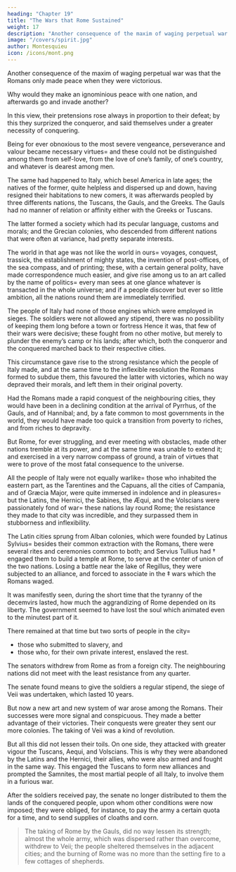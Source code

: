 ```yaml
---
heading: "Chapter 19"
title: "The Wars that Rome Sustained"
weight: 17
description: "Another consequence of the maxim of waging perpetual war was that the Romans only made peace when  they were victorious"
image: "/covers/spirit.jpg"
author: Montesquieu
icon: /icons/mont.png
---
```




Another consequence of the maxim of waging perpetual war was that the Romans only made peace when  they were victorious. 

Why would they make an ignominious peace with one nation, and afterwards go and invade another?

In this view, their pretensions rose always in proportion to their defeat; by this they surprized the conqueror, and said themselves under a greater necessity of conquering.

Being for ever obnoxious to the most severe vengeance, perseverance and valour became necessary virtues=  and these could not be distinguished among them from self-love, from the love of one’s family, of one’s country, and whatever is dearest among men.

The same had happened to Italy, which besel America in late ages; the natives of the former, quite helpless and dispersed up and down, having resigned their habitations to new comers, it was afterwards peopled by three differents nations, the Tuscans, the Gauls, and the Greeks. The Gauls had no manner of relation or affinity either with the Greeks or Tuscans.

The latter formed a society which had its pecular language, customs and morals; and the Grecian colonies, who descended from different nations that were often at variance, had pretty separate interests.

The world in that age was not like the world in ours=  voyages, conquest, trassick, the establishment of mighty states, the invention of post-offices, of the sea compass, and of printing; these, with a certain general polity, have made correspondence much easier, and give rise among us to an art called by the name of politics=  every man sees at one glance whatever is transacted in the whole universe; and if a people discover but ever so little ambition, all the nations round them are immediately terrified.

The people of Italy had none of those engines which were employed in sieges. The soldiers were not allowed any stipend, there was no possibility of keeping them long before a town or fortress Hence it was, that few of their wars were decisive; these fought from no other motive, but merely to plunder the enemy’s camp or his lands; after which, both the conqueror and the conquered marched back to their respective cities. 

This circumstance gave rise to the strong resistance which the people of Italy made, and at the same time to the inflexible resolution the Romans formed to subdue them, this favoured the latter with victories, which no way depraved their morals, and left them in their original poverty.

Had the Romans made a rapid conquest of the neighbouring cities, they would have been in a declining condition at the arrival of Pyrrhus, of the Gauls, and of Hannibal; and, by a fate common to most governments in the world, they would have made too quick a transition from poverty to riches, and from riches to depravity.

But Rome, for ever struggling, and ever meeting with obstacles, made other nations tremble at its power, and at the same time was unable to extend it; and exercised in a very narrow compass of ground, a train of virtues that were to prove of the most fatal consequence to the universe.

All the people of Italy were not equally warlike=  those who inhabited the eastern part, as the Tarentines and the Capuans, all the cities of Campania, and of Græcia Major, were quite immersed in indolence and in pleasures=  but the Latins, the Hernici, the Sabines, the Æqui, and the Volscians were passionately fond of war=  these nations lay round Rome; the resistance they made to that city was incredible, and they surpassed them in stubborness and inflexibility.

The Latin cities sprung from Alban colonies, which were founded by Latinus Sylvius=  besides their common extraction with the Romans, there were several rites and ceremonies common to both; and Servius Tullius had † engaged them to build a temple at Rome, to serve at the center of union of the two nations. Losing a battle near the lake of Regillus, they were subjected to an alliance, and forced to associate in the ‡ wars which the Romans waged.

It was manifestly seen, during the short time that the tyranny of the decemvirs lasted, how much the aggrandizing of Rome depended on its liberty. The government seemed to have lost the soul which animated even to the minutest part of it.

There remained at that time but two sorts of people in the city= 
- those who submitted to slavery, and
- those who, for their own private interest, enslaved the rest. 

The senators withdrew from Rome as from a foreign city. The neighbouring nations did not meet with the least resistance from any quarter.

The senate found means to give the soldiers a regular stipend, the siege of Veii was undertaken, which lasted 10 years. 

But now a new art and new system of war arose among the Romans. Their successes were more signal and conspicuous. They made a better advantage of their victories. Their conquests were greater they sent our more colonies. The taking of Veii was a kind of revolution.

But all this did not lessen their toils. On one side, they attacked with greater vigour the Tuscans, Aequi, and Volscians. This is why they were abandoned by the Latins and the Hernici, their allies, who were also armed and fought in the same way. This engaged the Tuscans to form new alliances and prompted the Samnites, the most martial people of all Italy, to involve them in a furious war.

After the soldiers received pay, the senate no longer distributed to them the lands of the conquered people, upon whom other conditions were now imposed; they were obliged, for instance, to pay the army a certain quota for a time, and to send supplies of cloaths and corn.

> The taking of Rome by the Gauls, did no way lessen its strength; almost the whole army, which was dispersed rather than overcome, withdrew to Veii; the people sheltered themselves in the adjacent cities; and the burning of Rome was no more than the setting fire to a few cottages of shepherds.